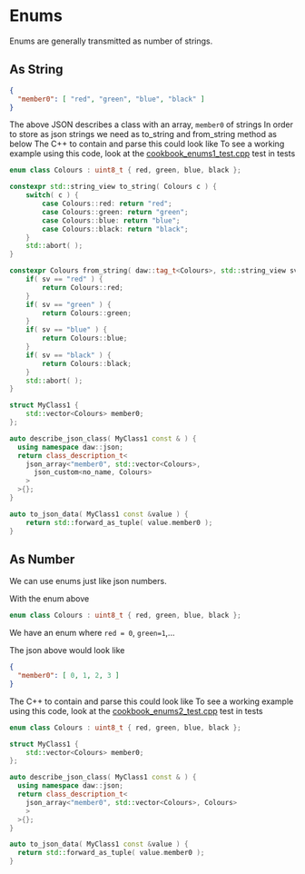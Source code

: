 # Enums

Enums are generally transmitted as number of strings.

## As String 
```json
{
  "member0": [ "red", "green", "blue", "black" ]
}
```
The above JSON describes a class with an array, ```member0``` of strings
In order to store as json strings we need as to_string and from_string method as below
The C++ to contain and parse this could look like
To see a working example using this code, look at the [cookbook_enums1_test.cpp](../tests/cookbook_enums1_test.cpp) test in tests
```cpp
enum class Colours : uint8_t { red, green, blue, black };

constexpr std::string_view to_string( Colours c ) {
    switch( c ) {
        case Colours::red: return "red";
        case Colours::green: return "green";
        case Colours::blue: return "blue";
        case Colours::black: return "black";
    }
    std::abort( );
}

constexpr Colours from_string( daw::tag_t<Colours>, std::string_view sv ) {
    if( sv == "red" ) {
        return Colours::red;
    }
    if( sv == "green" ) {
        return Colours::green;
    }
    if( sv == "blue" ) {
        return Colours::blue;
    }
    if( sv == "black" ) {
        return Colours::black;
    }
    std::abort( );
}

struct MyClass1 {
    std::vector<Colours> member0;
};

auto describe_json_class( MyClass1 const & ) {
  using namespace daw::json;
  return class_description_t<
    json_array<"member0", std::vector<Colours>,
      json_custom<no_name, Colours>
    >
  >{};
}

auto to_json_data( MyClass1 const &value ) {
    return std::forward_as_tuple( value.member0 );
}
```

## As Number

We can use enums just like json numbers.

With the enum above 
```cpp
enum class Colours : uint8_t { red, green, blue, black };
```
We have an enum where `red = 0`, `green=1`,...

The json above would look like 
```json
{
  "member0": [ 0, 1, 2, 3 ]
}
```
The C++ to contain and parse this could look like
To see a working example using this code, look at the [cookbook_enums2_test.cpp](../tests/cookbook_enums2_test.cpp) test in tests
```cpp
enum class Colours : uint8_t { red, green, blue, black };

struct MyClass1 {
    std::vector<Colours> member0;
};

auto describe_json_class( MyClass1 const & ) {
  using namespace daw::json;
  return class_description_t<
    json_array<"member0", std::vector<Colours>, Colours>
    >
  >{};
}

auto to_json_data( MyClass1 const &value ) {
  return std::forward_as_tuple( value.member0 );
}
```

